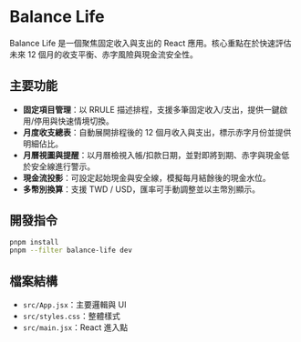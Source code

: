 # Balance Life

Balance Life 是一個聚焦固定收入與支出的 React 應用。核心重點在於快速評估未來 12 個月的收支平衡、赤字風險與現金流安全性。

## 主要功能

- **固定項目管理**：以 RRULE 描述排程，支援多筆固定收入/支出，提供一鍵啟用/停用與快速情境切換。
- **月度收支總表**：自動展開排程後的 12 個月收入與支出，標示赤字月份並提供明細佔比。
- **月曆視圖與提醒**：以月曆檢視入帳/扣款日期，並對即將到期、赤字與現金低於安全線進行警示。
- **現金流投影**：可設定起始現金與安全線，模擬每月結餘後的現金水位。
- **多幣別換算**：支援 TWD / USD，匯率可手動調整並以主幣別顯示。

## 開發指令

```bash
pnpm install
pnpm --filter balance-life dev
```

## 檔案結構

- `src/App.jsx`：主要邏輯與 UI
- `src/styles.css`：整體樣式
- `src/main.jsx`：React 進入點
